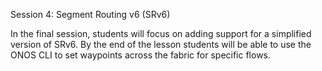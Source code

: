 Session 4: Segment Routing v6 (SRv6)


In the final session, students will focus on adding support for a simplified
version of SRv6. By the end of the lesson students will be able to use the
ONOS CLI to set waypoints across the fabric for specific flows.